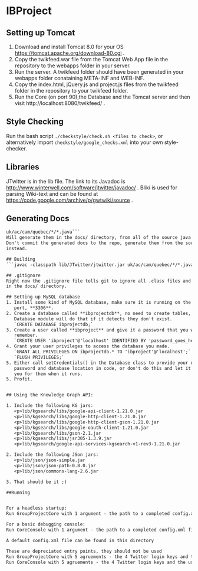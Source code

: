 # IBProject

## Setting up Tomcat

1. Download and install Tomcat 8.0 for your OS https://tomcat.apache.org/download-80.cgi .
2. Copy the twikfeed.war file from the Tomcat Web App file in the repository to the webapps folder in your server.
3. Run the server. A twikfeed folder should have been generated in your webapps folder conataining META-INF and WEB-INF. 
4. Copy the index.html, jQuery.js and project.js files from the twikfeed folder in the repository to your twikfeed folder.
5. Run the Core (on port 90),the Database and the Tomcat server and then visit http://localhost:8080/twikfeed/ .

## Style Checking
Run the bash script `./checkstyle/check.sh <files to check>`, or alternatively
import `checkstyle/google_checks.xml` into your own style-checker.

## Libraries
JTwitter is in the lib file. The link to its Javadoc is
http://www.winterwell.com/software/jtwitter/javadoc/ . Bliki is used for
parsing Wiki-text and can be found at
https://code.google.com/archive/p/gwtwiki/source .  

## Generating Docs
```javadoc -d docs -classpath lib/JTwitter/jtwitter.jar -sourcepath
uk/ac/cam/quebec/*/*.java```  
Will generate them in the docs/ directory, from all of the source java files.
Don't commit the generated docs to the repo, generate them from the sources
instead.

## Building
```javac -classpath lib/JTwitter/jtwitter.jar uk/ac/cam/quebec/*/*.java```

## .gitignore
Right now the .gitignore file tells git to ignore all .class files and anything
in the docs/ directory.

## Setting up MySQL database
1. Install some kind of MySQL database, make sure it is running on the default
   port, **3306**.
2. Create a database called **ibprojectdb**, no need to create tables, the
   Database module will do that if it detects they don't exist.  
   `CREATE DATABASE ibprojectdb;`
3. Create a user called **ibproject** and give it a password that you will
   remember.  
   `CREATE USER 'ibproject'@'localhost' IDENTIFIED BY 'password_goes_here';`
4. Grant your user privileges to access the database you made.  
   `GRANT ALL PRIVILEGES ON ibprojectdb.* TO 'ibproject'@'localhost';`  
   `FLUSH PRIVILEGES;`
5. Either call setCredentials() in the Database class to provide your username,
   password and database location in code, or don't do this and let it prompt
   you for them when it runs.
5. Profit.


## Using the Knowledge Graph API:

1. Include the following KG jars:
   <p>lib/kgsearch/libs/google-api-client-1.21.0.jar
   <p>lib/kgsearch/libs/google-http-client-1.21.0.jar
   <p>lib/kgsearch/libs/google-http-client-gson-1.21.0.jar
   <p>lib/kgsearch/libs/google-oauth-client-1.21.0.jar
   <p>lib/kgsearch/libs/gson-2.1.jar
   <p>lib/kgsearch/libs/jsr305-1.3.9.jar
   <p>lib/kgsearch/google-api-services-kgsearch-v1-rev3-1.21.0.jar

2. Include the following JSon jars:
   <p>lib/json/json-simple.jar
   <p>lib/json/json-path-0.8.0.jar
   <p>lib/json/commons-lang-2.6.jar

3. That should be it ;) 

##Running


For a headless startup:
Run GroupProjectCore with 1 argument - the path to a completed config.xml file

For a basic debugging console:
Run CoreConsole with 1 argument - the path to a completed config.xml file

A default config.xml file can be found in this directory

These are depreciated entry points, they should not be used
Run GroupProjectCore with 5 agruements - the 4 Twitter login keys and the username IBProjectQuebec.
Run CoreConsole with 5 agruements - the 4 Twitter login keys and the username IBProjectQuebec.